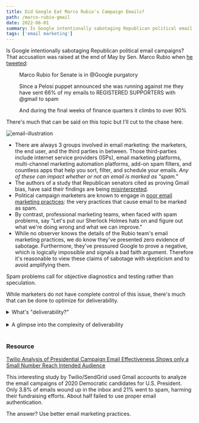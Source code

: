 ```yaml
---
title: Did Google Eat Marco Rubio's Campaign Emails? 
path: /marco-rubio-gmail
date: 2022-06-01
summary: Is Google intentionally sabotaging Republican political email campaigns? 
tags: ['email marketing']
---
```


Is Google intentionally sabotaging Republican political email campaigns? That accusation was raised at the end of May by Sen. Marco Rubio when <a href="https://twitter.com/marcorubio/status/1528015121573941251" target="blank">he tweeted</a>: 

<div style="padding-left: 2.5em;"><p>Marco Rubio for Senate is in @Google purgatory</p></div>

<div style="padding-left: 2.5em;"><p>Since a Pelosi puppet announced she was running against me they have sent 66% of my emails to REGISTERED SUPPORTERS with @gmail to spam</p></div>

<div style="padding-left: 2.5em;"><p>And during the final weeks of finance quarters it climbs to over 90%</p></div>

There's much that can be said on this topic but I'll cut to the chase here.

![email-illustration](../static/email-illustration.svg.svg)

* There are always 3 groups involved in email marketing: the marketers, the end user, and the third parties in between. Those third-parties include internet service providers (ISPs), email marketing platforms, multi-channel marketing automation platforms, add-on spam filters, and countless apps that help you sort, filter, and schedule your emails. <em>Any of these can impact whether or not an email is marked as "spam."</em>
* The authors of a study that Republican senators cited as proving Gmail bias, have said their findings are being <a href="https://www.washingtonpost.com/politics/2022/05/25/republicans-seized-study-proof-googles-bias-its-authors-say-it-being-misrepresented/" target="blank">misinterpreted</a>.
* Political campaign marketers are known to engage in <a href="http://ahoy-assets.twilio.com/docs/Twilio_2019_Presidential_Campaign_Email_Study.pdf?_ga=2.88913947.1452877676.1655763021-1551870462.1654233161" target="blank">poor email marketing practices</a>: the very practices that cause email to be marked as spam. 
* By contrast, professional marketing teams, when faced with spam problems, say "Let's put our Sherlock Holmes hats on and figure out what we're doing wrong and what we can improve." 
* While no observer knows the details of the Rubio team's email marketing practices, we do know they've presented zero evidence of sabotage. Furthermore, they've pressured Google to prove a negative, which is logically impossible and signals a bad faith argument. Therefore it's reasonable to view these claims of sabotage with skepticism and to avoid amplifying them.

Spam problems call for objective diagnostics and testing rather than speculation. 

While marketers do not have complete control of this issue, there's much that can be done to optimize for deliverability.


<details><summary>What's "deliverability?"</summary><br/>
<p>Deliverability, often expressed as a percentage, refers to how many emails (in a measurement set, such as a campaign) wind up in the inbox vs. in the spam folder or undelivered. It includes anything you do to maximize that number.</p>
<p>Here's a more formal definition: Email deliverability is a measurement and a set of practices. It spans metrics, industry requirements, conditions, and actions (including experimentation and analysis) that impact the likelihood that a sender’s email will (a) wind up in the recipient’s inbox (b) in a timely fashion. It includes the use of various software tools. And it's impacted by the behavior of individual email users and by technical changes made to third-party tools. </p><p>Good email deliverability rates cohere with good end-user experiences.</p>
</details><br/>

<aside><details><summary>A glimpse into the complexity of deliverability</summary><br/>
  <p>Starting in 2010, I've had the opportunity to shape and work on email marketing programs that consistently beat industry benchmarks. One thing that's always impressed me is the delicate interplay of factors that can impact deliverability. Here are a few of those factors.
<ul>
<li>Technical: There are technical standards that your email needs to meet in order to not be identified as spam. These include DMARC, SPF, and DKIM.</li>
<li>Content: The words or phrases you use can cause your email to be sent to spam</li>
<li>Lists: Using a borrowed, bought, or rented list can be a recipe for failure because it results in users making spam complaints against your organization, failing to open the unsolicited email (see below), or deleting the email without opening it (also see below). As a result, your "sender reputation" diminishes causing even more of your email to go to spam. </li>
<li>Configuration: Your server and marketing tools configuration and IP reputation can impact deliverability</li>
<li>User behavior: Emailing a subscriber too often -- as in ratcheting up requests for more donations -- can backfire. As recipients stop opening your emails (or start deleting them without opening them), the email service provider algorithm thinks the recipient is no longer interested in your emails. Future emails you send may be shunted off to spam.</li>

  </p></details></aside><br/>

### Resource

<a href="https://www.twilio.com/press/releases/twilio-analysis-presidential-campaign-email-effectiveness" target="blank">Twilio Analysis of Presidential Campaign Email Effectiveness Shows only a Small Number Reach Intended Audience</a>

This interesting study by Twilio/SendGrid used Gmail accounts to analyze the email campaigns of 2020 Democratic candidates for U.S. President. Only 3.8% of emails wound up in the inbox and 21% went to spam, harming their fundraising efforts. About half failed to use proper email authentication.

The answer? Use better email marketing practices.


